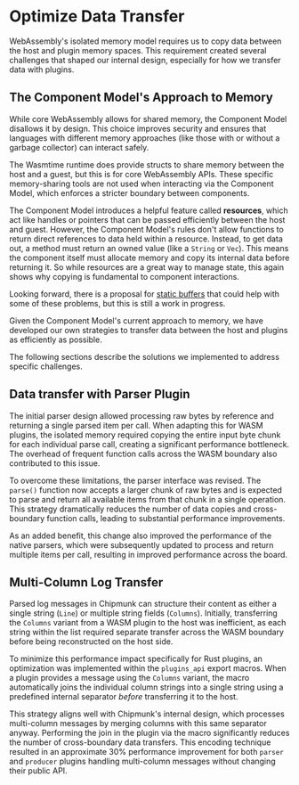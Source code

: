# Optimize Data Transfer

WebAssembly's isolated memory model requires us to copy data between the host and plugin memory spaces. This requirement created several challenges that shaped our internal design, especially for how we transfer data with plugins.

## The Component Model's Approach to Memory

While core WebAssembly allows for shared memory, the Component Model disallows it by design. This choice improves security and ensures that languages with different memory approaches (like those with or without a garbage collector) can interact safely.

The Wasmtime runtime does provide structs to share memory between the host and a guest, but this is for core WebAssembly APIs. These specific memory-sharing tools are not used when interacting via the Component Model, which enforces a stricter boundary between components.

The Component Model introduces a helpful feature called **resources**, which act like handles or pointers that can be passed efficiently between the host and guest. However, the Component Model's rules don't allow functions to return direct references to data held within a resource. Instead, to get data out, a method must return an owned value (like a `String` or `Vec`). This means the component itself must allocate memory and copy its internal data before returning it. So while resources are a great way to manage state, this again shows why copying is fundamental to component interactions.

Looking forward, there is a proposal for [static buffers](https://github.com/WebAssembly/component-model/issues/314) that could help with some of these problems, but this is still a work in progress.

Given the Component Model's current approach to memory, we have developed our own strategies to transfer data between the host and plugins as efficiently as possible.

The following sections describe the solutions we implemented to address specific challenges.

## Data transfer with Parser Plugin

The initial parser design allowed processing raw bytes by reference and returning a single parsed item per call. When adapting this for WASM plugins, the isolated memory required copying the entire input byte chunk for each individual parse call, creating a significant performance bottleneck. The overhead of frequent function calls across the WASM boundary also contributed to this issue.

To overcome these limitations, the parser interface was revised. The `parse()` function now accepts a larger chunk of raw bytes and is expected to parse and return all available items from that chunk in a single operation. This strategy dramatically reduces the number of data copies and cross-boundary function calls, leading to substantial performance improvements.

As an added benefit, this change also improved the performance of the native parsers, which were subsequently updated to process and return multiple items per call, resulting in improved performance across the board.

## Multi-Column Log Transfer

Parsed log messages in Chipmunk can structure their content as either a single string (`Line`) or multiple string fields (`Columns`). Initially, transferring the `Columns` variant from a WASM plugin to the host was inefficient, as each string within the list required separate transfer across the WASM boundary before being reconstructed on the host side.

To minimize this performance impact specifically for Rust plugins, an optimization was implemented within the `plugins_api` export macros. When a plugin provides a message using the `Columns` variant, the macro automatically joins the individual column strings into a single string using a predefined internal separator *before* transferring it to the host.

This strategy aligns well with Chipmunk's internal design, which processes multi-column messages by merging columns with this same separator anyway. Performing the join in the plugin via the macro significantly reduces the number of cross-boundary data transfers. This encoding technique resulted in an approximate 30% performance improvement for both `parser` and `producer` plugins handling multi-column messages without changing their public API.

